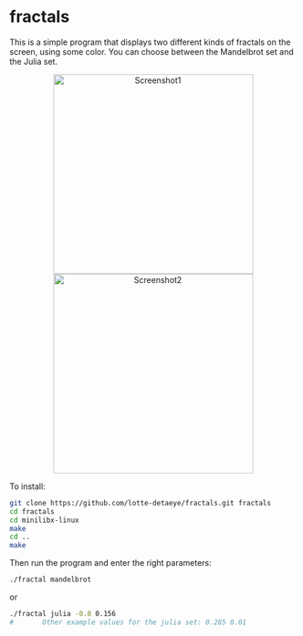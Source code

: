 # fractals

This is a simple program that displays two different kinds of fractals on the screen, using some color.
You can choose between the Mandelbrot set and the Julia set.

<p align="center">
<img src="https://github.com/user-attachments/assets/f67b444d-cfc6-468c-8dd0-3c89e3b26445" alt="Screenshot1" width="350"/>
<img src="https://github.com/user-attachments/assets/5623a319-96f5-419d-a71e-e1241a0496d8"  alt="Screenshot2" width="350"/>
</p>

To install:
```sh
git clone https://github.com/lotte-detaeye/fractals.git fractals
cd fractals
cd minilibx-linux
make
cd ..
make
```

Then run the program and enter the right parameters:
```sh
./fractal mandelbrot
```
or
```sh
./fractal julia -0.8 0.156
#       Other example values for the julia set: 0.285 0.01
```
